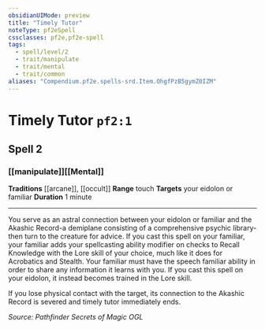 ```yaml
---
obsidianUIMode: preview
title: "Timely Tutor"
noteType: pf2eSpell
cssclasses: pf2e,pf2e-spell
tags:
  - spell/level/2
  - trait/manipulate
  - trait/mental
  - trait/common
aliases: "Compendium.pf2e.spells-srd.Item.OhgfPzB5gymZ0IZM" 
---
```

# Timely Tutor  `pf2:1`  
## Spell 2
### [[manipulate]][[Mental]]
**Traditions** [[arcane]], [[occult]]
**Range** touch
**Targets** your eidolon or familiar
**Duration** 1 minute
* * * 
You serve as an astral connection between your eidolon or familiar and the Akashic Record-a demiplane consisting of a comprehensive psychic library-then turn to the creature for advice. If you cast this spell on your familiar, your familiar adds your spellcasting ability modifier on checks to Recall Knowledge with the Lore skill of your choice, much like it does for Acrobatics and Stealth. Your familiar must have the speech familiar ability in order to share any information it learns with you. If you cast this spell on your eidolon, it instead becomes trained in the Lore skill.

If you lose physical contact with the target, its connection to the Akashic Record is severed and timely tutor immediately ends.

*Source: Pathfinder Secrets of Magic*
*OGL*